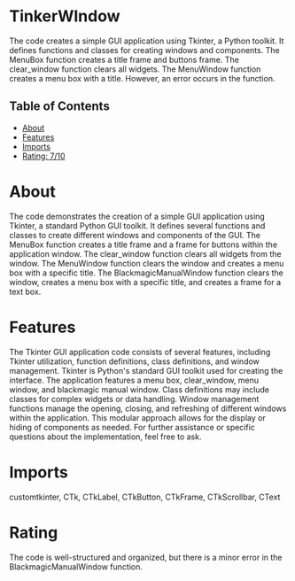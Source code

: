 # TinkerWIndow

The code creates a simple GUI application using Tkinter, a Python toolkit. It defines functions and classes for creating windows and components. The MenuBox function creates a title frame and buttons frame. The clear_window function clears all widgets. The MenuWindow function creates a menu box with a title. However, an error occurs in the function.

## Table of Contents

- [About](#about)
- [Features](#features)
- [Imports](#Imports)
- [Rating: 7/10](#Rating)

# About

The code demonstrates the creation of a simple GUI application using Tkinter, a standard Python GUI toolkit. It defines several functions and classes to create different windows and components of the GUI. The MenuBox function creates a title frame and a frame for buttons within the application window. The clear_window function clears all widgets from the window. The MenuWindow function clears the window and creates a menu box with a specific title. The BlackmagicManualWindow function clears the window, creates a menu box with a specific title, and creates a frame for a text box.

# Features

The Tkinter GUI application code consists of several features, including Tkinter utilization, function definitions, class definitions, and window management. Tkinter is Python's standard GUI toolkit used for creating the interface. The application features a menu box, clear_window, menu window, and blackmagic manual window. Class definitions may include classes for complex widgets or data handling. Window management functions manage the opening, closing, and refreshing of different windows within the application. This modular approach allows for the display or hiding of components as needed. For further assistance or specific questions about the implementation, feel free to ask.

# Imports

customtkinter, CTk, CTkLabel, CTkButton, CTkFrame, CTkScrollbar, CText

# Rating

The code is well-structured and organized, but there is a minor error in the BlackmagicManualWindow function.
